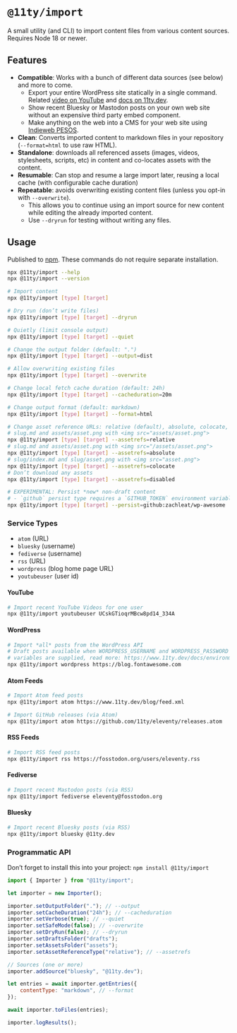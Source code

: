 # `@11ty/import`

A small utility (and CLI) to import content files from various content sources. Requires Node 18 or newer.

## Features

- **Compatible**: Works with a bunch of different data sources (see below) and more to come.
	- Export your entire WordPress site statically in a single command. Related [video on YouTube](https://www.youtube.com/watch?v=WuH5QYCdh6w) and [docs on 11ty.dev](https://www.11ty.dev/docs/migrate/wordpress/).
	- Show recent Bluesky or Mastodon posts on your own web site without an expensive third party embed component.
	- Make anything on the web into a CMS for your web site using [Indieweb PESOS](https://indieweb.org/PESOS).
- **Clean**: Converts imported content to markdown files in your repository (`--format=html` to use raw HTML).
- **Standalone**: downloads all referenced assets (images, videos, stylesheets, scripts, etc) in content and co-locates assets with the content.
- **Resumable**: Can stop and resume a large import later, reusing a local cache (with configurable cache duration)
- **Repeatable**: avoids overwriting existing content files (unless you opt-in with `--overwrite`).
	- This allows you to continue using an import source for new content while editing the already imported content.
	- Use `--dryrun` for testing without writing any files.

## Usage

Published to [npm](https://www.npmjs.com/package/@11ty/import). These commands do not require separate installation.

```sh
npx @11ty/import --help
npx @11ty/import --version

# Import content
npx @11ty/import [type] [target]

# Dry run (don’t write files)
npx @11ty/import [type] [target] --dryrun

# Quietly (limit console output)
npx @11ty/import [type] [target] --quiet

# Change the output folder (default: ".")
npx @11ty/import [type] [target] --output=dist

# Allow overwriting existing files
npx @11ty/import [type] [target] --overwrite

# Change local fetch cache duration (default: 24h)
npx @11ty/import [type] [target] --cacheduration=20m

# Change output format (default: markdown)
npx @11ty/import [type] [target] --format=html

# Change asset reference URLs: relative (default), absolute, colocate, disabled
# slug.md and assets/asset.png with <img src="assets/asset.png">
npx @11ty/import [type] [target] --assetrefs=relative
# slug.md and assets/asset.png with <img src="/assets/asset.png">
npx @11ty/import [type] [target] --assetrefs=absolute
# slug/index.md and slug/asset.png with <img src="asset.png">
npx @11ty/import [type] [target] --assetrefs=colocate
# Don’t download any assets
npx @11ty/import [type] [target] --assetrefs=disabled

# EXPERIMENTAL: Persist *new* non-draft content
# - `github` persist type requires a `GITHUB_TOKEN` environment variable.
npx @11ty/import [type] [target] --persist=github:zachleat/wp-awesome
```

### Service Types

- `atom` (URL)
- `bluesky` (username)
- `fediverse` (username)
- `rss` (URL)
- `wordpress` (blog home page URL)
- `youtubeuser` (user id)

#### YouTube

```sh
# Import recent YouTube Videos for one user
npx @11ty/import youtubeuser UCskGTioqrMBcw8pd14_334A
```

#### WordPress

```sh
# Import *all* posts from the WordPress API
# Draft posts available when WORDPRESS_USERNAME and WORDPRESS_PASSWORD environment
# variables are supplied, read more: https://www.11ty.dev/docs/environment-vars/
npx @11ty/import wordpress https://blog.fontawesome.com
```

#### Atom Feeds

```sh
# Import Atom feed posts
npx @11ty/import atom https://www.11ty.dev/blog/feed.xml

# Import GitHub releases (via Atom)
npx @11ty/import atom https://github.com/11ty/eleventy/releases.atom
```

#### RSS Feeds

```sh
# Import RSS feed posts
npx @11ty/import rss https://fosstodon.org/users/eleventy.rss
```

#### Fediverse

```sh
# Import recent Mastodon posts (via RSS)
npx @11ty/import fediverse eleventy@fosstodon.org
```

#### Bluesky

```sh
# Import recent Bluesky posts (via RSS)
npx @11ty/import bluesky @11ty.dev
```

### Programmatic API

Don’t forget to install this into your project: `npm install @11ty/import`

```js
import { Importer } from "@11ty/import";

let importer = new Importer();

importer.setOutputFolder("."); // --output
importer.setCacheDuration("24h"); // --cacheduration
importer.setVerbose(true); // --quiet
importer.setSafeMode(false); // --overwrite
importer.setDryRun(false); // --dryrun
importer.setDraftsFolder("drafts");
importer.setAssetsFolder("assets");
importer.setAssetReferenceType("relative"); // --assetrefs

// Sources (one or more)
importer.addSource("bluesky", "@11ty.dev");

let entries = await importer.getEntries({
	contentType: "markdown", // --format
});

await importer.toFiles(entries);

importer.logResults();
```
